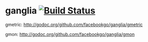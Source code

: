 ganglia [![Build Status](https://secure.travis-ci.org/facebookgo/ganglia.png)](http://travis-ci.org/facebookgo/ganglia)
=======

gmetric: http://godoc.org/github.com/facebookgo/ganglia/gmetric

gmon: http://godoc.org/github.com/facebookgo/ganglia/gmon
